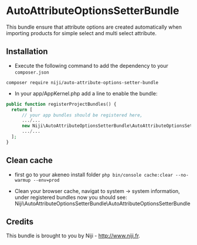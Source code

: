 # AutoAttributeOptionsSetterBundle

This bundle ensure that attribute options are created automatically when importing products for simple select and multi select attribute.

## Installation

- Execute the following command to add the dependency to your `composer.json`

`composer require niji/auto-attribute-options-setter-bundle`

- In your app/AppKernel.php add a line to enable the bundle:
   
```php
public function registerProjectBundles() {
  return [
      // your app bundles should be registered here,
      .../...
      new Niji\AutoAttributeOptionsSetterBundle\AutoAttributeOptionsSetterBundle(),
      .../...
  ];
}
```

## Clean cache 
- first go to your akeneo install folder
`php bin/console cache:clear --no-warmup --env=prod`

- Clean your browser cache, navigat to system -> system information, under registered bundles now you should see: 
Niji\AutoAttributeOptionsSetterBundle\AutoAttributeOptionsSetterBundle

## Credits

This bundle is brought to you by Niji - http://www.niji.fr.
